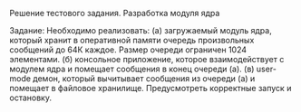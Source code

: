 Решение тестового задания. Разработка модуля ядра

Задание:
Необходимо реализовать:
(а) загружаемый модуль ядра, который хранит в оперативной памяти очередь произвольных сообщений до 64К каждое. Размер очереди ограничен 1024 элементами.
(б) консольное приложение, которое взаимодействует с модулем ядра и помещает сообщения в конец очереди (а).
(в) user-mode демон, который вычитывает сообщения из очереди (а) и помещает в файловое хранилище. Предусмотреть корректные запуск и остановку.
